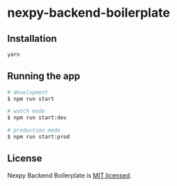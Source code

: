 # nexpy-backend-boilerplate

<!-- ## Description -->

## Installation

```bash
yarn
```

## Running the app

```bash
# development
$ npm run start

# watch mode
$ npm run start:dev

# production mode
$ npm run start:prod
```

## License

Nexpy Backend Boilerplate is [MIT licensed](LICENSE).
